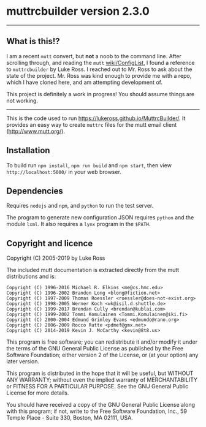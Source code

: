 # muttrcbuilder version 2.3.0
---

## What is this!?

I am a recent `mutt` convert, but **not** a noob to the command line. After 
scrolling through, and reading the `mutt` 
[wiki/ConfigList](https://gitlab.com/muttmua/mutt/-/wikis/ConfigList), I 
found a reference to `muttrcbuilder` by Luke Ross. I reached out to Mr. Ross 
to ask about the state of the project. Mr. Ross was kind enough to provide me with 
a repo, which I have cloned here, and am attempting development of.

This project is definitely a work in progress! You should assume things are not working.

---
This is the code used to run <https://lukeross.github.io/MuttrcBuilder/>. It
provides an easy way to create `muttrc` files for the mutt email client
(<http://www.mutt.org/>).

## Installation

To build run `npm install`, `npm run build` and `npm start`, then view
`http://localhost:5000/` in your web browser.

## Dependencies

Requires `nodejs` and `npm`, and `python` to run the test server.

The program to generate new configuration JSON requires `python` and the
module `lxml`.  It also requires a `lynx` program in the `$PATH`.

## Copyright and licence

Copyright (C) 2005-2019 by Luke Ross

The included mutt documentation is extracted directly from the mutt
distributions and is:

    Copyright (C) 1996-2016 Michael R. Elkins <me@cs.hmc.edu>
    Copyright (C) 1996-2002 Brandon Long <blong@fiction.net>
    Copyright (C) 1997-2009 Thomas Roessler <roessler@does-not-exist.org>
    Copyright (C) 1998-2005 Werner Koch <wk@isil.d.shuttle.de>
    Copyright (C) 1999-2017 Brendan Cully <brendan@kublai.com>
    Copyright (C) 1999-2002 Tommi Komulainen <Tommi.Komulainen@iki.fi>
    Copyright (C) 2000-2004 Edmund Grimley Evans <edmundo@rano.org>
    Copyright (C) 2006-2009 Rocco Rutte <pdmef@gmx.net>
    Copyright (C) 2014-2019 Kevin J. McCarthy <kevin@8t8.us>

This program is free software; you can redistribute it and/or modify
it under the terms of the GNU General Public License as published by
the Free Software Foundation; either version 2 of the License, or
(at your option) any later version.

This program is distributed in the hope that it will be useful,
but WITHOUT ANY WARRANTY; without even the implied warranty of
MERCHANTABILITY or FITNESS FOR A PARTICULAR PURPOSE.  See the
GNU General Public License for more details.

You should have received a copy of the GNU General Public License
along with this program; if not, write to the Free Software
Foundation, Inc., 59 Temple Place - Suite 330, Boston, MA  02111, USA.

